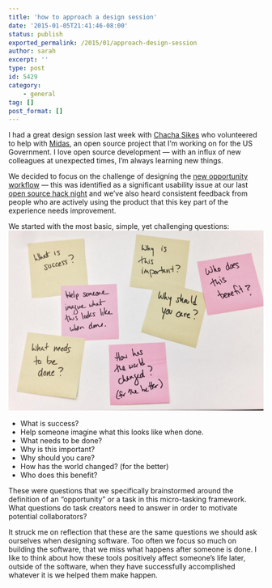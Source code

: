 ```yaml
---
title: 'how to approach a design session'
date: '2015-01-05T21:41:46-08:00'
status: publish
exported_permalink: /2015/01/approach-design-session
author: sarah
excerpt: ''
type: post
id: 5429
category:
    - general
tag: []
post_format: []
---
```

I had a great design session last week with [Chacha Sikes](https://twitter.com/chachasikes) who volunteered to help with [Midas](https://github.com/18F/midas), an open source project that I’m working on for the US Government. I love open source development — with an influx of new colleagues at unexpected times, I’m always learning new things.

We decided to focus on the challenge of designing the [new opportunity workflow](https://github.com/18F/midas/issues/318) — this was identified as a significant usability issue at our last [open source hack night](https://18f.gsa.gov/2014/12/10/great-community-turnout-for-open-source-hack-night/) and we’ve also heard consistent feedback from people who are actively using the product that this key part of the experience needs improvement.

We started with the most basic, simple, yet challenging questions:  
![design-brainstorm](../../../uploads/2015/01/design-brainstorm.png)

- What is success?
- Help someone imagine what this looks like when done.
- What needs to be done?
- Why is this important?
- Why should you care?
- How has the world changed? (for the better)
- Who does this benefit?

These were questions that we specifically brainstormed around the definition of an “opportunity” or a task in this micro-tasking framework. What questions do task creators need to answer in order to motivate potential collaborators?

It struck me on reflection that these are the same questions we should ask ourselves when designing software. Too often we focus so much on building the software, that we miss what happens after someone is done. I like to think about how these tools positively affect someone’s life later, outside of the software, when they have successfully accomplished whatever it is we helped them make happen.